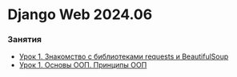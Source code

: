 # Django Web 2024.06

### Занятия

- [Урок 1. Знакомство с библиотеками requests и BeautifulSoup](lessons/lesson.01/)
- [Урок 1. Основы ООП. Принципы ООП](lessons/lesson.02/)
